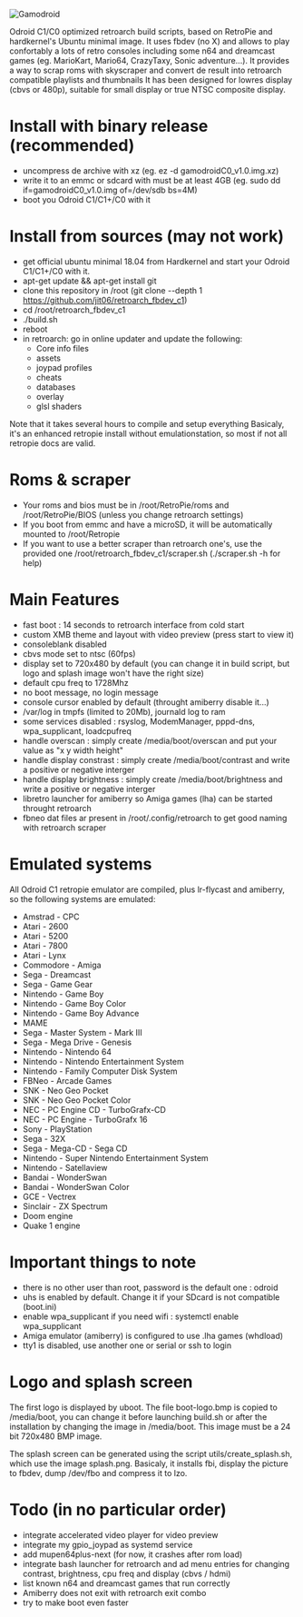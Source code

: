 ![Gamodroid](https://www.bluemind.org/wp-content/uploads/2017/08/logo_gamodroid_c0.png#center)

Odroid C1/C0 optimized retroarch build scripts, based on RetroPie and hardkernel's Ubuntu minimal image.
It uses fbdev (no X) and allows to play confortably a lots of retro consoles including some n64 and dreamcast games (eg. MarioKart, Mario64, CrazyTaxy, Sonic adventure...).
It provides a way to scrap roms with skyscraper and convert de result into retroarch compatible playlists and thumbnails
It has been designed for lowres display (cbvs or 480p), suitable for small display or true NTSC composite display.

# Install with binary release (recommended)
- uncompress de archive with xz (eg. ez -d gamodroidC0_v1.0.img.xz)
- write it to an emmc or sdcard with must be at least 4GB (eg. sudo dd if=gamodroidC0_v1.0.img of=/dev/sdb bs=4M)
- boot you Odroid C1/C1+/C0 with it

# Install from sources (may not work)
- get official ubuntu minimal 18.04 from Hardkernel and start your Odroid C1/C1+/C0 with it.
- apt-get update && apt-get install git
- clone this repository in /root (git clone --depth 1 https://github.com/jit06/retroarch_fbdev_c1)
- cd /root/retroarch_fbdev_c1
- ./build.sh
- reboot
- in retroarch: go in online updater and update the following:
	- Core info files
	- assets
	- joypad profiles
	- cheats
	- databases
	- overlay
	- glsl shaders

Note that it takes several hours to compile and setup everything
Basicaly, it's an enhanced retropie install without emulationstation, so most if not all retropie docs are valid.

# Roms & scraper
- Your roms and bios must be in /root/RetroPie/roms and /root/RetroPie/BIOS (unless you change retroarch settings) 
- If you boot from emmc and have a microSD, it will be automatically mounted to /root/Retropie
- If you want to use a better scraper than retroarch one's, use the provided one /root/retroarch_fbdev_c1/scraper.sh (./scraper.sh -h for help)

# Main Features
- fast boot : 14 seconds to retroarch interface from cold start
- custom XMB theme and layout with video preview (press start to view it)
- consoleblank disabled
- cbvs mode set to ntsc (60fps) 
- display set to 720x480 by default (you can change it in build script, but logo and splash image won't have the right size)
- default cpu freq to 1728Mhz
- no boot message, no login message
- console cursor enabled by default (throught amiberry disable it...)
- /var/log in tmpfs (limited to 20Mb), journald log to ram
- some services disabled : rsyslog, ModemManager, pppd-dns, wpa_supplicant, loadcpufreq
- handle overscan : simply create /media/boot/overscan and put your value as "x y width height"
- handle display constrast : simply create /media/boot/contrast and write a positive or negative interger
- handle display brightness : simply create /media/boot/brightness and write a positive or negative interger
- libretro launcher for amiberry so Amiga games (lha) can be started throught retroarch
- fbneo dat files ar present in /root/.config/retroarch to get good naming with retroarch scraper

# Emulated systems
All Odroid C1 retropie emulator are compiled, plus lr-flycast and amiberry, so the following systems are emulated:

- Amstrad - CPC
- Atari - 2600
- Atari - 5200
- Atari - 7800
- Atari - Lynx
- Commodore - Amiga
- Sega - Dreamcast
- Sega - Game Gear
- Nintendo - Game Boy
- Nintendo - Game Boy Color
- Nintendo - Game Boy Advance
- MAME
- Sega - Master System - Mark III
- Sega - Mega Drive - Genesis
- Nintendo - Nintendo 64
- Nintendo - Nintendo Entertainment System
- Nintendo - Family Computer Disk System
- FBNeo - Arcade Games
- SNK - Neo Geo Pocket
- SNK - Neo Geo Pocket Color
- NEC - PC Engine CD - TurboGrafx-CD
- NEC - PC Engine - TurboGrafx 16
- Sony - PlayStation
- Sega - 32X
- Sega - Mega-CD - Sega CD
- Nintendo - Super Nintendo Entertainment System
- Nintendo - Satellaview
- Bandai - WonderSwan
- Bandai - WonderSwan Color
- GCE - Vectrex
- Sinclair - ZX Spectrum
- Doom engine
- Quake 1 engine

# Important things to note
- there is no other user than root, password is the default one : odroid
- uhs is enabled by default. Change it if your SDcard is not compatible (boot.ini)
- enable wpa_supplicant if you need wifi : systemctl enable wpa_supplicant
- Amiga emulator (amiberry) is configured to use .lha games (whdload)
- tty1 is disabled, use another one or serial or ssh to login

# Logo and splash screen
The first logo is displayed by uboot. The file boot-logo.bmp is copied to /media/boot, you can change it before launching build.sh or after the installation by changing the image in /media/boot.
This image must be a 24 bit 720x480 BMP image.
 
The splash screen can be generated using the script utils/create_splash.sh, which use the image splash.png.
Basicaly, it installs fbi, display the picture to fbdev, dump /dev/fbo and compress it to lzo.

# Todo (in no particular order)
- integrate accelerated video player for video preview
- integrate my gpio_joypad as systemd service
- add mupen64plus-next (for now, it crashes after rom load)
- integrate bash launcher for retroarch and ad menu entries for changing contrast, brightness, cpu freq and display (cbvs / hdmi)
- list known n64 and dreamcast games that run correctly
- Amiberry does not exit with retroarch exit combo
- try to make boot even faster
